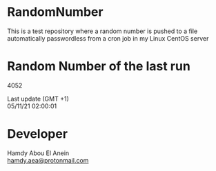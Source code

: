 # RandomNumber    
This is a test repository where a random number is pushed to a file automatically passwordless from a cron job in my Linux CentOS server    
# Random Number of the last run   
4052
      
Last update (GMT +1)    
05/11/21 02:00:01
# Developer    
Hamdy Abou El Anein   
hamdy.aea@protonmail.com
